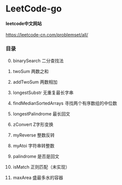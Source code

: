 # LeetCode-go

#### leetcode中文网站
https://leetcode-cn.com/problemset/all/

### 目录
0. binarySearch 二分查找法
1. twoSum 两数之和
2. addTwoSum 两数相加
3. longestSubstr 无重复最长字串
4. findMedianSortedArrays 寻找两个有序数组的中位数
5. longestPalindrome 最长回文
6. zConvert Z字形变换
7. myReverse 整数反转
8. myAtoi 字符串转整数
9. palindrome 是否是回文
10. isMatch 正则匹配（未实现）

11. maxArea 盛最多水的容器
